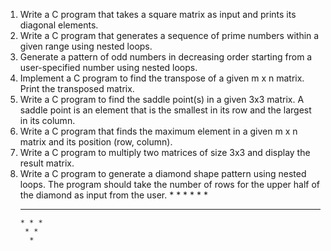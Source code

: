 1. Write a C program that takes a square matrix as input and prints its diagonal elements.
2. Write a C program that generates a sequence of prime numbers within a given range using
nested loops.
3. Generate a pattern of odd numbers in decreasing order starting from a user-specified number
using nested loops.
4. Implement a C program to find the transpose of a given m x n matrix. Print the transposed
matrix.
5. Write a C program to find the saddle point(s) in a given 3x3 matrix. A saddle point is an element
that is the smallest in its row and the largest in its column.
6. Write a C program that finds the maximum element in a given m x n matrix and its position (row,
column).
7. Write a C program to multiply two matrices of size 3x3 and display the result matrix.
8. Write a C program to generate a diamond shape pattern using nested loops. The program
should take the number of rows for the upper half of the diamond as input from the user.
         *
        * *
       * * *
      * * * *
       * * *
        * *
         *
